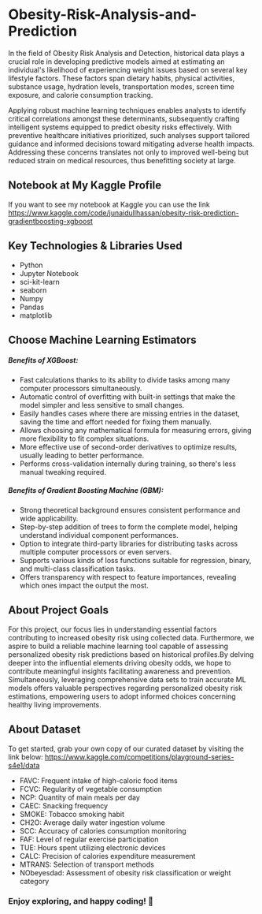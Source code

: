 # Obesity-Risk-Analysis-and-Prediction

In the field of Obesity Risk Analysis and Detection, historical data plays a crucial role in developing predictive models aimed at estimating an individual's likelihood of experiencing weight issues based on several key lifestyle factors. These factors span dietary habits, physical activities, substance usage, hydration levels, transportation modes, screen time exposure, and calorie consumption tracking. 

Applying robust machine learning techniques enables analysts to identify critical correlations amongst these determinants, subsequently crafting intelligent systems equipped to predict obesity risks effectively. With preventive healthcare initiatives prioritized, such analyses support tailored guidance and informed decisions toward mitigating adverse health impacts. Addressing these concerns translates not only to improved well-being but reduced strain on medical resources, thus benefitting society at large.
## Notebook at My Kaggle Profile
If you want to see my notebook at Kaggle you can use the link
<https://www.kaggle.com/code/junaidullhassan/obesity-risk-prediction-gradientboosting-xgboost>

## Key Technologies & Libraries Used

* Python
* Jupyter Notebook
* sci-kit-learn
* seaborn
* Numpy
* Pandas
* matplotlib

## Choose Machine Learning Estimators
##### Benefits of XGBoost:
* Fast calculations thanks to its ability to divide tasks among many computer processors simultaneously.
* Automatic control of overfitting with built-in settings that make the model simpler and less sensitive to small changes.
* Easily handles cases where there are missing entries in the dataset, saving the time and effort needed for fixing them manually.
* Allows choosing any mathematical formula for measuring errors, giving more flexibility to fit complex situations.
* More effective use of second-order derivatives to optimize results, usually leading to better performance.
* Performs cross-validation internally during training, so there's less manual tweaking required.
  
##### Benefits of Gradient Boosting Machine (GBM):
* Strong theoretical background ensures consistent performance and wide applicability.
* Step-by-step addition of trees to form the complete model, helping understand individual component performances.
* Option to integrate third-party libraries for distributing tasks across multiple computer processors or even servers.
* Supports various kinds of loss functions suitable for regression, binary, and multi-class classification tasks.
* Offers transparency with respect to feature importances, revealing which ones impact the output the most.

## About Project Goals
For this project, our focus lies in understanding essential factors contributing to increased obesity risk using collected data. Furthermore, we aspire to build a reliable machine learning tool capable of assessing personalized obesity risk predictions based on historical profiles.By delving deeper into the influential elements driving obesity odds, we hope to contribute meaningful insights facilitating awareness and prevention. Simultaneously, leveraging comprehensive data sets to train accurate ML models offers valuable perspectives regarding personalized obesity risk estimations, empowering users to adopt informed choices concerning healthy living improvements.

## About Dataset
To get started, grab your own copy of our curated dataset by visiting the link below:
<https://www.kaggle.com/competitions/playground-series-s4e1/data>

* FAVC: Frequent intake of high-caloric food items
* FCVC: Regularity of vegetable consumption
* NCP: Quantity of main meals per day
* CAEC: Snacking frequency
* SMOKE: Tobacco smoking habit
* CH2O: Average daily water ingestion volume
* SCC: Accuracy of calories consumption monitoring
* FAF: Level of regular exercise participation
* TUE: Hours spent utilizing electronic devices
* CALC: Precision of calories expenditure measurement
* MTRANS: Selection of transport methods
* NObeyesdad: Assessment of obesity risk classification or weight category


### Enjoy exploring, and happy coding! 🎉
